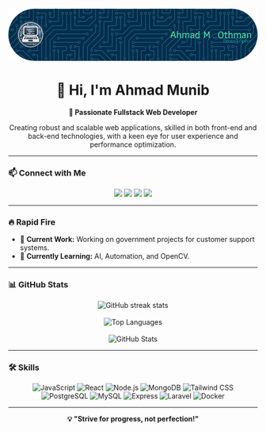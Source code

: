 ![Header](./github-header-image.png)

<div align="center">
  <h1>👋 Hi, I'm Ahmad Munib</h1>
  <p><strong>🚀 Passionate Fullstack Web Developer</strong></p>
  <p>Creating robust and scalable web applications, skilled in both front-end and back-end technologies, with a keen eye for user experience and performance optimization.</p>
</div>

---

### 📫 Connect with Me
<p align="center">
  <a href="mailto:ahmedmunib85@gmail.com"><img src="https://img.shields.io/badge/Gmail-D14836?style=for-the-badge&logo=gmail&logoColor=white"></a>
  <a href="https://github.com/ahmadmunib"><img src="https://img.shields.io/badge/GitHub-100000?style=for-the-badge&logo=github&logoColor=white"></a>
  <a href="https://www.linkedin.com/in/ahmadmunib85"><img src="https://img.shields.io/badge/LinkedIn-0077B5?style=for-the-badge&logo=linkedin&logoColor=white"></a>
  <a href="https://twitter.com/AhmedAlkhdour"><img src="https://img.shields.io/badge/Twitter-000000?style=for-the-badge&logo=x&logoColor=white"></a>
</p>

---

### 🔥 Rapid Fire
- 💼 **Current Work:** Working on government projects for customer support systems.
- 🌱 **Currently Learning:** AI, Automation, and OpenCV.

---

### 📊 GitHub Stats
<div align="center">
  <img src="https://streak-stats.demolab.com/?user=ahmadmunib&theme=default&hide_border=false&border_radius=4.5&date_format=M+j%5B%2C+Y%5D&mode=daily&disable_animations=false&hide_total_contributions=false&hide_current_streak=false&hide_longest_streak=false&exclude_days=&locale=en&card_height=200" alt="GitHub streak stats" />
  <br><br>
  <img src="https://github-readme-stats.vercel.app/api/top-langs?username=ahmadmunib&theme=default&cache_seconds=1800&border_radius=4&layout=compact&langs_count=5" alt="Top Languages" />
  <br><br>
  <img src="https://github-readme-stats.vercel.app/api?username=ahmadmunib&theme=default&cache_seconds=1800&border_radius=4&show_icons=true&include_all_commits=true&line_height=25" alt="GitHub Stats" />
</div>

---

### 🛠️ Skills
<div align="center">
  <img src="https://img.shields.io/badge/JavaScript-F7DF1C?logo=javascript&logoColor=white" height="32" alt="JavaScript"> 
  <img src="https://img.shields.io/badge/React-20232A?logo=react&logoColor=61DAFB" height="32" alt="React"> 
  <img src="https://img.shields.io/badge/Node.js-8CC84B?logo=node.js&logoColor=white" height="32" alt="Node.js"> 
  <img src="https://img.shields.io/badge/MongoDB-4EA94B?logo=mongodb&logoColor=white" height="32" alt="MongoDB"> 
  <img src="https://img.shields.io/badge/Tailwind_CSS-38B2AC?logo=tailwind-css&logoColor=white" height="32" alt="Tailwind CSS">
  <img src="https://img.shields.io/badge/PostgreSQL-316192?logo=postgresql&logoColor=white" height="32" alt="PostgreSQL">
  <img src="https://img.shields.io/badge/MySQL-4479A1?logo=mysql&logoColor=white" height="32" alt="MySQL">
  <img src="https://img.shields.io/badge/Express-000000?logo=express&logoColor=white" height="32" alt="Express">
  <img src="https://img.shields.io/badge/Laravel-FF2D20?logo=laravel&logoColor=white" height="32" alt="Laravel">
  <img src="https://img.shields.io/badge/Docker-2496ED?logo=docker&logoColor=white" height="32" alt="Docker">
</div>

---

<div align="center">
  <strong>💡 "Strive for progress, not perfection!"</strong>
</div>
